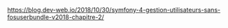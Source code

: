 https://blog.dev-web.io/2018/10/30/symfony-4-gestion-utilisateurs-sans-fosuserbundle-v2018-chapitre-2/